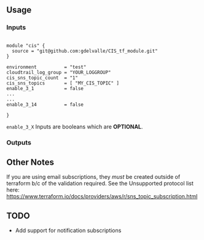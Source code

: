 ## Usage

### Inputs
```hcl

module "cis" {
  source = "git@github.com:gdelvalle/CIS_tf_module.git"
}

environment          = "test"
cloudtrail_log_group = "YOUR_LOGGROUP"
cis_sns_topic_count  = "1"
cis_sns_topics       = [ "MY_CIS_TOPIC" ]
enable_3_1           = false 
...
...
enable_3_14			 = false

}
```
`enable_3_X` Inputs are booleans which are __OPTIONAL__.

### Outputs


## Other Notes

If you are using  email subscriptions, they _must_ be created outside of terraform b/c of the validation required.
See  the Unsupported protocol list here: https://www.terraform.io/docs/providers/aws/r/sns_topic_subscription.html


## TODO
- Add support for notification subscriptions

